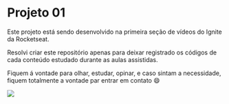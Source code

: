# Projeto 01

Este projeto está sendo desenvolvido na primeira seção de vídeos do Ignite da Rocketseat.

Resolvi criar este repositório apenas para deixar registrado os códigos de cada conteúdo estudado durante as aulas assistidas.

Fiquem á vontade para olhar, estudar, opinar, e caso sintam a necessidade, fiquem totalmente a vontade par entrar em contato 😄

![](https://media.giphy.com/media/XIqCQx02E1U9W/giphy.gif)

